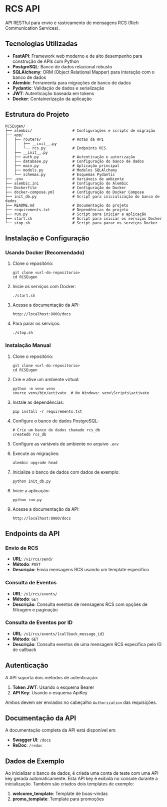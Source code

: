 # RCS API

API RESTful para envio e rastreamento de mensagens RCS (Rich Communication Services).

## Tecnologias Utilizadas

- **FastAPI**: Framework web moderno e de alto desempenho para construção de APIs com Python
- **PostgreSQL**: Banco de dados relacional robusto
- **SQLAlchemy**: ORM (Object Relational Mapper) para interação com o banco de dados
- **Alembic**: Ferramenta para migrações de banco de dados
- **Pydantic**: Validação de dados e serialização
- **JWT**: Autenticação baseada em tokens
- **Docker**: Containerização da aplicação

## Estrutura do Projeto

```
RCSEugen/
├── alembic/                  # Configurações e scripts de migração
├── app/
│   ├── routers/              # Rotas da API
│   │   ├── __init__.py
│   │   └── rcs.py            # Endpoints RCS
│   ├── __init__.py
│   ├── auth.py               # Autenticação e autorização
│   ├── database.py           # Configuração do banco de dados
│   ├── main.py               # Aplicação principal
│   ├── models.py             # Modelos SQLAlchemy
│   └── schemas.py            # Esquemas Pydantic
├── .env                      # Variáveis de ambiente
├── alembic.ini               # Configuração do Alembic
├── Dockerfile                # Configuração do Docker
├── docker-compose.yml        # Configuração do Docker Compose
├── init_db.py                # Script para inicialização do banco de dados
├── README.md                 # Documentação do projeto
├── requirements.txt          # Dependências do projeto
├── run.py                    # Script para iniciar a aplicação
├── start.sh                  # Script para iniciar os serviços Docker
└── stop.sh                   # Script para parar os serviços Docker
```

## Instalação e Configuração

### Usando Docker (Recomendado)

1. Clone o repositório:
   ```
   git clone <url-do-repositorio>
   cd RCSEugen
   ```

2. Inicie os serviços com Docker:
   ```
   ./start.sh
   ```

3. Acesse a documentação da API:
   ```
   http://localhost:8000/docs
   ```

4. Para parar os serviços:
   ```
   ./stop.sh
   ```

### Instalação Manual

1. Clone o repositório:
   ```
   git clone <url-do-repositorio>
   cd RCSEugen
   ```

2. Crie e ative um ambiente virtual:
   ```
   python -m venv venv
   source venv/bin/activate  # No Windows: venv\Scripts\activate
   ```

3. Instale as dependências:
   ```
   pip install -r requirements.txt
   ```

4. Configure o banco de dados PostgreSQL:
   ```
   # Crie um banco de dados chamado rcs_db
   createdb rcs_db
   ```

5. Configure as variáveis de ambiente no arquivo `.env`

6. Execute as migrações:
   ```
   alembic upgrade head
   ```

7. Inicialize o banco de dados com dados de exemplo:
   ```
   python init_db.py
   ```

8. Inicie a aplicação:
   ```
   python run.py
   ```

9. Acesse a documentação da API:
   ```
   http://localhost:8000/docs
   ```

## Endpoints da API

### Envio de RCS

- **URL**: `/v1/rcs/send/`
- **Método**: `POST`
- **Descrição**: Envia mensagens RCS usando um template específico

### Consulta de Eventos

- **URL**: `/v1/rcs/events/`
- **Método**: `GET`
- **Descrição**: Consulta eventos de mensagens RCS com opções de filtragem e paginação

### Consulta de Eventos por ID

- **URL**: `/v1/rcs/events/{callback_message_id}`
- **Método**: `GET`
- **Descrição**: Consulta eventos de uma mensagem RCS específica pelo ID de callback

## Autenticação

A API suporta dois métodos de autenticação:

1. **Token JWT**: Usando o esquema Bearer
2. **API Key**: Usando o esquema ApiKey

Ambos devem ser enviados no cabeçalho `Authorization` das requisições.

## Documentação da API

A documentação completa da API está disponível em:

- **Swagger UI**: `/docs`
- **ReDoc**: `/redoc`

## Dados de Exemplo

Ao inicializar o banco de dados, é criada uma conta de teste com uma API key gerada automaticamente. Esta API key é exibida no console durante a inicialização. Também são criados dois templates de exemplo:

1. **welcome_template**: Template de boas-vindas
2. **promo_template**: Template para promoções
